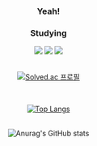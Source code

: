 

<div align=center>
   

### Yeah!

### Studying

<img src="https://img.shields.io/badge/C++-00599C?style=flat&logo=C++&logoColor=white"/>

<img src="https://img.shields.io/badge/Csharp-00599C?style=flat&logo=CsharpgoColor=white"/>

<img src="https://img.shields.io/badge/JAVA-00599C?style=flat&logo=JAVAgoColor=white"/>
<br/>
<br/>

[![Solved.ac
프로필](http://mazassumnida.wtf/api/v2/generate_badge?boj=dfdfg1)](https://solved.ac/dfdfg1)

<br/>

[![Top Langs](https://github-readme-stats.vercel.app/api/top-langs/?username=dfdfg42&layout=compact)](https://github.com/dfdfg42/github-readme-stats)
<br/>
<br/>



![Anurag's GitHub stats](https://github-readme-stats.vercel.app/api?username=dfdfg42&show_icons=true&theme=radical)
  
  </div>
